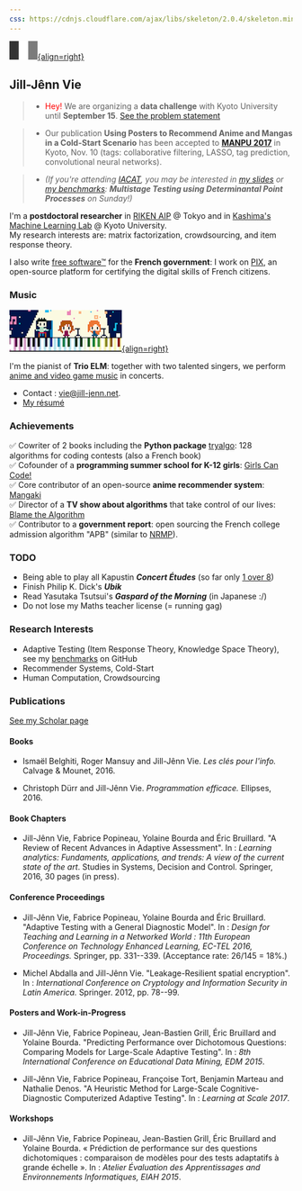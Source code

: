 ```yaml
---
css: https://cdnjs.cloudflare.com/ajax/libs/skeleton/2.0.4/skeleton.min.css
---
```

<style>
li {margin: 0;}
</style>
<div class="container">

[![French version](/static/img/french.png){align=right}](http://jill-jenn.net)

## Jill-Jênn Vie

> - <font color="red">Hey!</font> We are organizing a **data challenge** with Kyoto University until **September 15**. [See the problem statement](http://research.mangaki.fr)

> - Our publication **Using Posters to Recommend Anime and Mangas in a Cold-Start Scenario** has been accepted to [**MANPU 2017**](http://manpu2017.imlab.jp) in Kyoto, Nov. 10 (tags: collaborative filtering, LASSO, tag prediction, convolutional neural networks).

> - *(If you're attending [IACAT](http://iacat.org), you may be interested in [my slides](http://jiji.cat/bigdata/IACAT2017_MST_DPP.pdf) or [my benchmarks](https://github.com/jilljenn/qna): **Multistage Testing using Determinantal Point Processes** on Sunday!)*

I'm a **postdoctoral researcher** in [RIKEN AIP](http://www.riken.jp/en/research/labs/aip/) @ Tokyo and in [Kashima's Machine Learning Lab](http://www.ml.ist.i.kyoto-u.ac.jp/en/) @ Kyoto University.  
My research interests are: matrix factorization, crowdsourcing, and item response theory.

I also write [free software™](https://github.com/sgmap/pix) for the **French government**: I work on [PIX](https://pix.beta.gouv.fr), an open-source platform for certifying the digital skills of French citizens.

### Music

[![Trio ELM](/static/img/trioelm.png){align=right}](https://youtube.com/c/trioelm)

I'm the pianist of **Trio ELM**: together with two talented singers, we perform [anime and video game music](https://youtube.com/c/trioelm) in concerts.

- Contact : vie@jill-jenn.net.
- [My résumé](http://jill-jenn.net/résumé.pdf)

### Achievements

✅ Cowriter of 2 books including the **Python package** [tryalgo](https://github.com/jilljenn/tryalgo/): 128 algorithms for coding contests (also a French book)  
✅ Cofounder of a **programming summer school for K-12 girls**: [Girls Can Code!](https://gcc.prologin.org)  
✅ Core contributor of an open-source **anime recommender system**: [Mangaki](https://github.com/mangaki/mangaki/)  
✅ Director of a **TV show about algorithms** that take control of our lives: [Blame the Algorithm](http://fautealgo.fr)  
✅ Contributor to a **government report**: open sourcing the French college admission algorithm "APB" (similar to [NRMP](https://en.wikipedia.org/wiki/National_Resident_Matching_Program)).

### TODO

- Being able to play all Kapustin ***Concert Études*** (so far only [1 over 8](https://www.youtube.com/watch?v=VykHhf7D6vc))
- Finish Philip K. Dick's ***Ubik***
- Read Yasutaka Tsutsui's ***Gaspard of the Morning*** (in Japanese :/)
- Do not lose my Maths teacher license (= running gag)

### Research Interests

- Adaptive Testing (Item Response Theory, Knowledge Space Theory), see my [benchmarks](https://github.com/jilljenn/qna) on GitHub
- Recommender Systems, Cold-Start
- Human Computation, Crowdsourcing

### Publications

[See my Scholar page](https://scholar.google.com/citations?hl=en&user=7oCGHIMAAAAJ)

#### Books

- Ismaël Belghiti, Roger Mansuy and Jill-Jênn Vie. *Les clés pour l'info.* Calvage & Mounet, 2016.

- Christoph Dürr and Jill-Jênn Vie. *Programmation efficace.* Ellipses, 2016.

#### Book Chapters

- Jill-Jênn Vie, Fabrice Popineau, Yolaine Bourda and Éric Bruillard. "A Review of Recent Advances in Adaptive Assessment". In : *Learning analytics: Fundaments, applications, and trends: A view of the current state of the art*. Studies in Systems, Decision and Control. Springer, 2016, 30 pages (in press).

<!-- ### Journal Articles

- Jill-Jênn Vie, Fabrice Popineau, Yolaine Bourda and Éric Bruillard. "Automated Test Assembly for Handling Learner Cold-Start in Large-Scale Assessments". In : *IJAIED: Learning at Scale: What Works & Lessons Learned*. 2016, 15 pages (submitted). -->

#### Conference Proceedings

- Jill-Jênn Vie, Fabrice Popineau, Yolaine Bourda and Éric Bruillard. "Adaptive Testing with a General Diagnostic Model". In : *Design for Teaching and Learning in a Networked World : 11th European Conference on Technology Enhanced Learning, EC-TEL 2016, Proceedings.* Springer, pp. 331--339. (Acceptance rate: 26/145 = 18%.)

- Michel Abdalla and Jill-Jênn Vie. "Leakage-Resilient spatial encryption". In : *International Conference on Cryptology and Information Security in Latin America.* Springer. 2012, pp. 78--99.

#### Posters and Work-in-Progress

- Jill-Jênn Vie, Fabrice Popineau, Jean-Bastien Grill, Éric Bruillard and Yolaine Bourda. "Predicting Performance over Dichotomous Questions: Comparing Models for Large-Scale Adaptive Testing". In : *8th International Conference on Educational Data Mining, EDM 2015*.

- Jill-Jênn Vie, Fabrice Popineau, Françoise Tort, Benjamin Marteau and Nathalie Denos. "A Heuristic Method for Large-Scale Cognitive-Diagnostic Computerized Adaptive Testing". In : *Learning at Scale 2017*.

#### Workshops

- Jill-Jênn Vie, Fabrice Popineau, Jean-Bastien Grill, Éric Bruillard and Yolaine Bourda. « Prédiction de performance sur des questions dichotomiques : comparaison de modèles pour des tests adaptatifs à grande échelle ». In : *Atelier Évaluation des Apprentissages and Environnements Informatiques, EIAH 2015*.
</div>